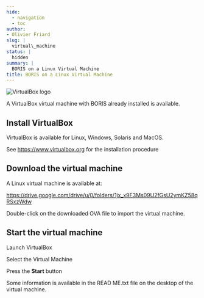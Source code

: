 ```yaml
---
hide:
  - navigation
  - toc
author:
- Olivier Friard
slug: |
  virtual\_machine
status: |
  hidden
summary: |
  BORIS on a Linux Virtual Machine
title: BORIS on a Linux Virtual Machine
---
```


![VirtualBox logo](https://www.virtualbox.org/graphics/vbox_logo2_gradient.png)

A VirtualBox virtual machine with BORIS already installed is available.

## Install VirtualBox


VirtualBox is available for Linux, Windows, Solaris and MacOS.

See <https://www.virtualbox.org> for the installation procedure

## Download the virtual machine


A Linux virtual machine is available at:

<https://drive.google.com/drive/u/0/folders/1jx_x9F3Ms09U2fGsU2ymKZ58qRSxzWdw>


Double-click on the downloaded OVA file to import the virtual machine.

## Start the virtual machine


Launch VirtualBox

Select the Virtual Machine

Press the **Start** button

Some information is available in the READ ME.txt file on the desktop of
the virtual machine.
